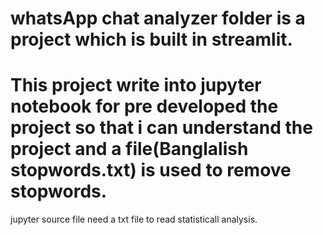 # whatsApp chat analyzer folder is a project which is built in streamlit. 
# This project write into jupyter notebook for pre developed the project so that i can understand the project and a file(Banglalish stopwords.txt) is used to remove stopwords.
jupyter source file need a txt file to read statisticall analysis.
